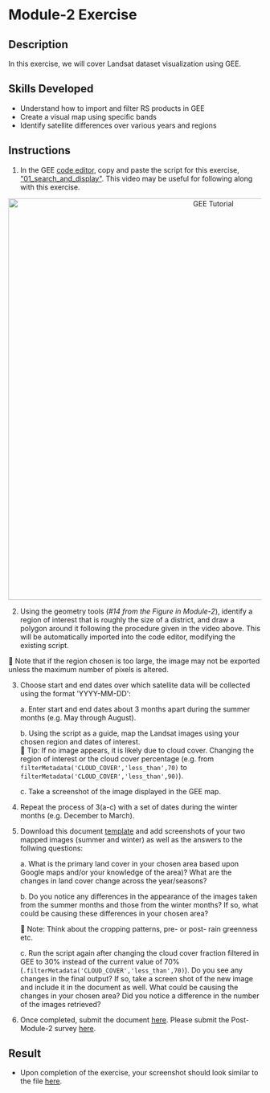 # Module-2 Exercise
## Description
In this exercise, we will cover Landsat dataset visualization using GEE.

## Skills Developed
* Understand how to import and filter RS products in GEE
* Create a visual map using specific bands
* Identify satellite differences over various years and regions

## Instructions
1. In the GEE [code editor](https://code.earthengine.google.com/), copy and paste the script for this exercise, ["01_search_and_display"](https://github.com/SERVIR-WA/GALUP/wiki/Scripts). This video may be useful for following along with this exercise.

<p align="center">
  <a href="https://mediasite.video.ufl.edu/Mediasite/Play/9d0bd66164844d478357dbb876e9a8b91d" target="_blank" rel="noopener">
    <img src="https://user-images.githubusercontent.com/84922404/141026786-f85ea3c1-1241-44f7-8edd-3b243ffac099.png" alt= "GEE Tutorial" width="800">
  </a>
</p>

2. Using the geometry tools (*#14 from the Figure in Module-2*), identify a region of interest that is roughly the size of a district, and draw a polygon around it following the procedure given in the video above. This will be automatically imported into the code editor, modifying the existing script. <br/>

:pushpin: Note that if the region chosen is too large, the image may not be exported unless the maximum number of pixels is altered.
    
3. Choose start and end dates over which satellite data will be collected using the format 'YYYY-MM-DD':

    a. Enter start and end dates about 3 months apart during the summer months (e.g. May through August).
  
    b. Using the script as a guide, map the Landsat images using your chosen region and dates of interest.<br/>
    :pushpin: Tip: If no image appears, it is likely due to cloud cover. Changing the region of interest or the cloud cover percentage (e.g. from ```filterMetadata('CLOUD_COVER','less_than',70)``` to ```filterMetadata('CLOUD_COVER','less_than',90)```).
  
    c. Take a screenshot of the image displayed in the GEE map. 
  
4. Repeat the process of 3(a-c) with a set of dates during the winter months (e.g. December to March). 
5. Download this document [template](https://github.com/SERVIR-WA/GALUP/files/7508860/WS2_M2E2_Submission.docx) and add screenshots of your two mapped images (summer and winter) as well as the answers to the follwing questions: 

    a. What is the primary land cover in your chosen area based upon Google maps and/or your knowledge of the area)? What are the changes in land cover change across the year/seasons?
    
    b. Do you notice any differences in the appearance of the images taken from the summer months and those from the winter months? If so, what could be causing these differences in your chosen area? <br/>
    
    :pushpin: Note: Think about the cropping patterns, pre- or post- rain greenness etc.
    
    c. Run the script again after changing the cloud cover fraction filtered in GEE to 30% instead of the current value of 70% (```.filterMetadata('CLOUD_COVER','less_than',70)```). Do you see any changes in the final output? If so, take a screen shot of the new image and include it in the document as well. What could be causing the changes in your chosen area? Did you notice a difference in the number of the images retrieved?
    
6. Once completed, submit the document <a href="https://github.com/SERVIR-WA/GALUP/issues/new?assignees=&labels=exercise+w2m2&template=w2m2-exercise-submission.md&title=Module+2+exercises+%5Breplace+with+your+name%5D" title="here">here</a>\. Please submit the Post-Module-2 survey [here](https://ufl.qualtrics.com/jfe/form/SV_6fIRnsK59HEwZ9k).


## Result
* Upon completion of the exercise, your screenshot should look similar to the file [here](https://github.com/SERVIR-WA/GALUP/blob/master/training/2_rs/Exercises/M2_E1_sample.md).


